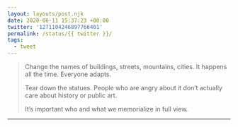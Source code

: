 ```yaml
---
layout: layouts/post.njk
date: 2020-06-11 15:37:23 +00:00
twitter: '1271104246897766401'
permalink: /status/{{ twitter }}/
tags: 
  - tweet
---
```


> Change the names of buildings, streets, mountains, cities. It happens all the time. Everyone adapts.
> 
> Tear down the statues. People who are angry about it don’t actually care about history or public art.
> 
> It’s important who and what we memorialize in full view.

---
